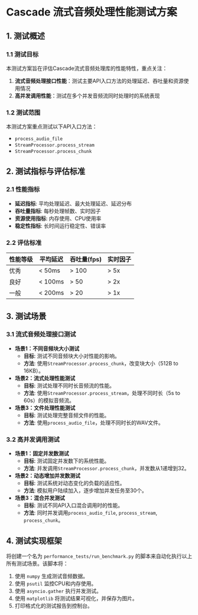 # Cascade 流式音频处理性能测试方案

## 1. 测试概述

### 1.1 测试目标

本测试方案旨在评估Cascade流式音频处理库的性能特性，重点关注：

1.  **流式音频处理接口性能**：测试主要API入口方法的处理延迟、吞吐量和资源使用情况
2.  **高并发调用性能**：测试在多个并发音频流同时处理时的系统表现

### 1.2 测试范围

本测试方案重点测试以下API入口方法：

-   `process_audio_file`
-   `StreamProcessor.process_stream`
-   `StreamProcessor.process_chunk`

## 2. 测试指标与评估标准

### 2.1 性能指标

-   **延迟指标**: 平均处理延迟、最大处理延迟、延迟分布
-   **吞吐量指标**: 每秒处理帧数、实时因子
-   **资源使用指标**: 内存使用、CPU使用率
-   **稳定性指标**: 长时间运行稳定性、错误率

### 2.2 评估标准

| 性能等级 | 平均延迟 | 吞吐量(fps) | 实时因子 |
| --- | --- | --- | --- |
| 优秀 | < 50ms | > 100 | > 5x |
| 良好 | < 100ms | > 50 | > 2x |
| 一般 | < 200ms | > 20 | > 1x |

## 3. 测试场景

### 3.1 流式音频处理接口测试

-   **场景1：不同音频块大小测试**
    -   **目标**: 测试不同音频块大小对性能的影响。
    -   **方法**: 使用`StreamProcessor.process_chunk`，改变块大小（512B to 16KB）。
-   **场景2：流式处理性能测试**
    -   **目标**: 测试处理不同时长音频流的性能。
    -   **方法**: 使用`StreamProcessor.process_stream`，处理不同时长（5s to 60s）的模拟音频流。
-   **场景3：文件处理性能测试**
    -   **目标**: 测试处理完整音频文件的性能。
    -   **方法**: 使用`process_audio_file`，处理不同时长的WAV文件。

### 3.2 高并发调用测试

-   **场景1：固定并发数测试**
    -   **目标**: 测试固定并发数下的系统性能。
    -   **方法**: 并发调用`StreamProcessor.process_chunk`，并发数从1递增到32。
-   **场景2：动态增加并发数测试**
    -   **目标**: 测试系统对动态变化的负载的适应性。
    -   **方法**: 模拟用户陆续加入，逐步增加并发任务至30个。
-   **场景3：混合并发测试**
    -   **目标**: 测试不同API入口混合调用时的性能。
    -   **方法**: 同时并发调用`process_audio_file`, `process_stream`, `process_chunk`。

## 4. 测试实现框架

将创建一个名为 `performance_tests/run_benchmark.py` 的脚本来自动化执行以上所有测试场景。该脚本将：
1.  使用 `numpy` 生成测试音频数据。
2.  使用 `psutil` 监控CPU和内存使用。
3.  使用 `asyncio.gather` 执行并发测试。
4.  使用 `matplotlib` 将测试结果可视化，并保存为图片。
5.  打印格式化的测试报告到控制台。